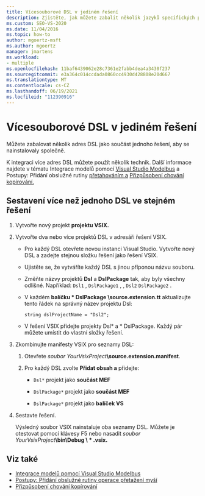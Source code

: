 ```yaml
---
title: Vícesouborové DSL v jediném řešení
description: Zjistěte, jak můžete zabalit několik jazyků specifických pro doménu (DSL) jako součást jednoho řešení, aby se nainstalovaly společně.
ms.custom: SEO-VS-2020
ms.date: 11/04/2016
ms.topic: how-to
author: mgoertz-msft
ms.author: mgoertz
manager: jmartens
ms.workload:
- multiple
ms.openlocfilehash: 11baf6439062e28c7361e2fabb4dea4a3430f237
ms.sourcegitcommit: e3a364c014ccdada0860cc4930d428808e20d667
ms.translationtype: MT
ms.contentlocale: cs-CZ
ms.lasthandoff: 06/19/2021
ms.locfileid: "112390916"
---
```

# <a name="multiple-dsls-in-one-solution"></a>Vícesouborové DSL v jediném řešení

Můžete zabalovat několik adres DSL jako součást jednoho řešení, aby se nainstalovaly společně.

K integraci více adres DSL můžete použít několik technik. Další informace najdete v tématu Integrace modelů pomocí [Visual Studio Modelbus](../modeling/integrating-models-by-using-visual-studio-modelbus.md) a Postupy: Přidání obslužné rutiny [přetahováním a](../modeling/how-to-add-a-drag-and-drop-handler.md) [Přizpůsobení chování kopírování.](../modeling/customizing-copy-behavior.md)

## <a name="build-more-than-one-dsl-in-the-same-solution"></a>Sestavení více než jednoho DSL ve stejném řešení

1. Vytvořte nový projekt **projektu VSIX.**

2. Vytvořte dva nebo více projektů DSL v adresáři řešení VSIX.

   - Pro každý DSL otevřete novou instanci Visual Studio. Vytvořte nový DSL a zadejte stejnou složku řešení jako řešení VSIX.

   - Ujistěte se, že vytváříte každý DSL s jinou příponou názvu souboru.

   - Změňte názvy projektů **Dsl** a **DslPackage** tak, aby byly všechny odlišné. Například: `Dsl1` , `DslPackage1` , , `Dsl2` `DslPackage2` .

   - V každém **balíčku \* DslPackage \source.extension.tt** aktualizujte tento řádek na správný název projektu Dsl:

      `string dslProjectName = "Dsl2";`

   - V řešení VSIX přidejte projekty Dsl* a \* DslPackage. Každý pár můžete umístit do vlastní složky řešení.

2. Zkombinujte manifesty VSIX pro seznamy DSL:

   1. Otevřete _soubor YourVsixProject_**\source.extension.manifest**.

   2. Pro každý DSL zvolte **Přidat obsah a** přidejte:

       - `Dsl*` projekt jako **součást MEF**

       - `DslPackage*` projekt jako **součást MEF**

       - `DslPackage*` projekt jako **balíček VS**

3. Sestavte řešení.

   Výsledný soubor VSIX nainstaluje oba seznamy DSL. Můžete je otestovat pomocí klávesy F5 nebo nasadit _soubor YourVsixProject_**\bin\Debug \\ \* .vsix.**

## <a name="see-also"></a>Viz také

- [Integrace modelů pomocí Visual Studio Modelbus](../modeling/integrating-models-by-using-visual-studio-modelbus.md)
- [Postupy: Přidání obslužné rutiny operace přetažení myší](../modeling/how-to-add-a-drag-and-drop-handler.md)
- [Přizpůsobení chování kopírování](../modeling/customizing-copy-behavior.md)